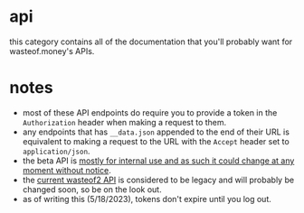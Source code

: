 # api
this category contains all of the documentation that you'll probably want for wasteof.money's APIs.

# notes
- most of these API endpoints do require you to provide a token in the `Authorization` header when making a request to them.
- any endpoints that has `__data.json` appended to the end of their URL is equivalent to making a request to the URL with the `Accept` header set to `application/json`.
- the beta API is [mostly for internal use and as such it could change at any moment without notice](https://wasteof.money/posts/629eef086586aae544597fac).
- the [current wasteof2 API](https://api.wasteof.money) is considered to be legacy and will probably be changed soon, so be on the look out.
- as of writing this (5/18/2023), tokens don't expire until you log out.